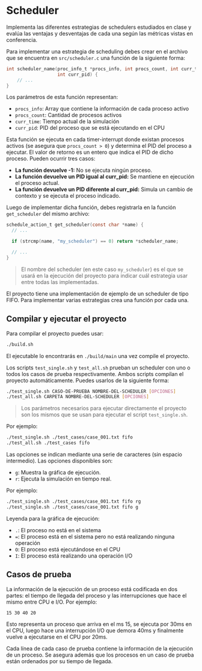 # Scheduler

Implementa las diferentes estrategias de schedulers estudiados en clase y
evalúa las ventajas y desventajas de cada una según las métricas vistas en
conferencia.

Para implementar una estrategia de scheduling debes crear en el archivo que se
encuentra en `src/scheduler.c` una función de la siguiente forma:

```c
int scheduler_name(proc_info_t *procs_info, int procs_count, int curr_time,
                   int curr_pid) {
    // ...
}
```

Los parámetros de esta función representan:

- `procs_info`: Array que contiene la información de cada proceso activo
- `procs_count`: Cantidad de procesos activos
- `curr_time`: Tiempo actual de la simulación
- `curr_pid`: PID del proceso que se está ejecutando en el CPU

Esta función se ejecuta en cada timer-interrupt donde existan procesos activos
(se asegura que `procs_count > 0`) y determina el PID del proceso a ejecutar.
El valor de retorno es un entero que indica el PID de dicho proceso. Pueden
ocurrir tres casos:

- **La función devuelve -1:** No se ejecuta ningún proceso.
- **La función devuelve un PID igual al curr_pid:** Se mantiene en ejecución el
  proceso actual.
- **La función devuelve un PID diferente al curr_pid:** Simula un cambio de
  contexto y se ejecuta el proceso indicado.

Luego de implementar dicha función, debes registrarla en la función
`get_scheduler` del mismo archivo:

```c
schedule_action_t get_scheduler(const char *name) {
  // ...

  if (strcmp(name, "my_scheduler") == 0) return *scheduler_name;

  // ...
}
```

> El nombre del scheduler (en este caso `my_scheduler`) es el que se usará en
> la ejecución del proyecto para indicar cuál estrategia usar entre todas las
> implementadas.

El proyecto tiene una implementación de ejemplo de un scheduler de tipo FIFO.
Para implementar varias estrategias crea una función por cada una.

## Compilar y ejecutar el proyecto

Para compilar el proyecto puedes usar:

```bash
./build.sh
```

El ejecutable lo encontrarás en `./build/main` una vez compile el proyecto.

Los scripts `test_single.sh` y `test_all.sh` prueban un scheduler con uno o
todos los casos de prueba respectivamente. Ambos scripts compilan el proyecto
automáticamente. Puedes usarlos de la siguiente forma:

```bash
./test_single.sh CASO-DE-PRUEBA NOMBRE-DEL-SCHEDULER [OPCIONES]
./test_all.sh CARPETA NOMBRE-DEL-SCHEDULER [OPCIONES]
```

> Los parámetros necesarios para ejecutar directamente el proyecto son los
> mismos que se usan para ejecutar el script `test_single.sh`.

Por ejemplo:

```bash
./test_single.sh ./test_cases/case_001.txt fifo
./test_all.sh ./test_cases fifo
```

Las opciones se indican mediante una serie de caracteres (sin espacio
intermedio). Las opciones disponibles son:

- `g`: Muestra la gráfica de ejecución.
- `r`: Ejecuta la simulación en tiempo real.

Por ejemplo:

```bash
./test_single.sh ./test_cases/case_001.txt fifo rg
./test_single.sh ./test_cases/case_001.txt fifo g
```

Leyenda para la gráfica de ejecución:

- `.`: El proceso no está en el sistema
- `=`: El proceso está en el sistema pero no está realizando ninguna operación
- `O`: El proceso está ejecutándose en el CPU
- `I`: El proceso está realizando una operación I/O

## Casos de prueba

La información de la ejecución de un proceso está codificada en dos partes: el
tiempo de llegada del proceso y las interrupciones que hace el mismo entre CPU
e I/O. Por ejemplo:

```
15 30 40 20
```

Esto representa un proceso que arriva en el ms 15, se ejecuta por 30ms en el
CPU, luego hace una interrupción I/O que demora 40ms y finalmente vuelve a
ejecutarse en el CPU por 20ms.

Cada línea de cada caso de prueba contiene la información de la ejecución de un
proceso. Se asegura además que los procesos en un caso de prueba están
ordenados por su tiempo de llegada.
